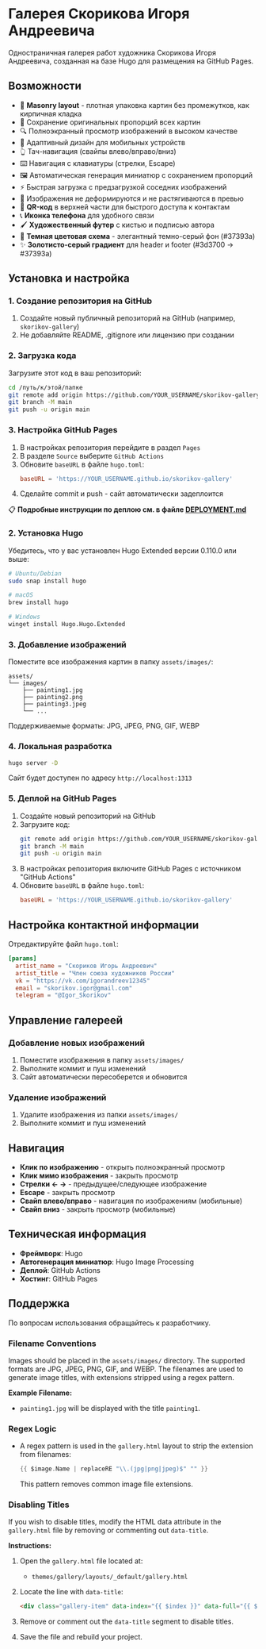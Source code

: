 # Галерея Скорикова Игоря Андреевича

Одностраничная галерея работ художника Скорикова Игоря Андреевича, созданная на базе Hugo для размещения на GitHub Pages.

## Возможности

- 🧱 **Masonry layout** - плотная упаковка картин без промежутков, как кирпичная кладка
- 📸 Сохранение оригинальных пропорций всех картин
- 🔍 Полноэкранный просмотр изображений в высоком качестве
- 📱 Адаптивный дизайн для мобильных устройств
- 👆 Тач-навигация (свайпы влево/вправо/вниз)
- ⌨️ Навигация с клавиатуры (стрелки, Escape)
- 🖼️ Автоматическая генерация миниатюр с сохранением пропорций
- ⚡ Быстрая загрузка с предзагрузкой соседних изображений
- 🎨 Изображения не деформируются и не растягиваются в превью
- 📱 **QR-код** в верхней части для быстрого доступа к контактам
- 📞 **Иконка телефона** для удобного связи
- 🖌️ **Художественный футер** с кистью и подписью автора
- 🎨 **Темная цветовая схема** - элегантный темно-серый фон (#37393a)
- ✨ **Золотисто-серый градиент** для header и footer (#3d3700 → #37393a)

## Установка и настройка

### 1. Создание репозитория на GitHub

1. Создайте новый публичный репозиторий на GitHub (например, `skorikov-gallery`)
2. Не добавляйте README, .gitignore или лицензию при создании

### 2. Загрузка кода

Загрузите этот код в ваш репозиторий:

```bash
cd /путь/к/этой/папке
git remote add origin https://github.com/YOUR_USERNAME/skorikov-gallery.git
git branch -M main
git push -u origin main
```

### 3. Настройка GitHub Pages

1. В настройках репозитория перейдите в раздел `Pages`
2. В разделе `Source` выберите `GitHub Actions`
3. Обновите `baseURL` в файле `hugo.toml`:
   ```toml
   baseURL = 'https://YOUR_USERNAME.github.io/skorikov-gallery'
   ```
4. Сделайте commit и push - сайт автоматически задеплоится

📋 **Подробные инструкции по деплою см. в файле [DEPLOYMENT.md](DEPLOYMENT.md)**

### 2. Установка Hugo

Убедитесь, что у вас установлен Hugo Extended версии 0.110.0 или выше:

```bash
# Ubuntu/Debian
sudo snap install hugo

# macOS
brew install hugo

# Windows
winget install Hugo.Hugo.Extended
```

### 3. Добавление изображений

Поместите все изображения картин в папку `assets/images/`:

```
assets/
└── images/
    ├── painting1.jpg
    ├── painting2.png
    ├── painting3.jpeg
    └── ...
```

Поддерживаемые форматы: JPG, JPEG, PNG, GIF, WEBP

### 4. Локальная разработка

```bash
hugo server -D
```

Сайт будет доступен по адресу `http://localhost:1313`

### 5. Деплой на GitHub Pages

1. Создайте новый репозиторий на GitHub
2. Загрузите код:
   ```bash
   git remote add origin https://github.com/YOUR_USERNAME/skorikov-gallery.git
   git branch -M main
   git push -u origin main
   ```
3. В настройках репозитория включите GitHub Pages с источником "GitHub Actions"
4. Обновите `baseURL` в файле `hugo.toml`:
   ```toml
   baseURL = 'https://YOUR_USERNAME.github.io/skorikov-gallery'
   ```

## Настройка контактной информации

Отредактируйте файл `hugo.toml`:

```toml
[params]
  artist_name = "Скориков Игорь Андреевич"
  artist_title = "Член союза художников России"
  vk = "https://vk.com/igorandreev12345"
  email = "skorikov.igor@gmail.com"
  telegram = "@Igor_Skorikov"
```

## Управление галереей

### Добавление новых изображений

1. Поместите изображения в папку `assets/images/`
2. Выполните коммит и пуш изменений
3. Сайт автоматически пересоберется и обновится

### Удаление изображений

1. Удалите изображения из папки `assets/images/`
2. Выполните коммит и пуш изменений

## Навигация

- **Клик по изображению** - открыть полноэкранный просмотр
- **Клик мимо изображения** - закрыть просмотр
- **Стрелки ← →** - предыдущее/следующее изображение
- **Escape** - закрыть просмотр
- **Свайп влево/вправо** - навигация по изображениям (мобильные)
- **Свайп вниз** - закрыть просмотр (мобильные)

## Техническая информация

- **Фреймворк**: Hugo
- **Автогенерация миниатюр**: Hugo Image Processing
- **Деплой**: GitHub Actions
- **Хостинг**: GitHub Pages

## Поддержка

По вопросам использования обращайтесь к разработчику.

### Filename Conventions

Images should be placed in the `assets/images/` directory. The supported formats are JPG, JPEG, PNG, GIF, and WEBP. The filenames are used to generate image titles, with extensions stripped using a regex pattern.

**Example Filename:**

- `painting1.jpg` will be displayed with the title `painting1`.

### Regex Logic

- A regex pattern is used in the `gallery.html` layout to strip the extension from filenames: 
   ```go
   {{ $image.Name | replaceRE "\\.(jpg|png|jpeg)$" "" }}
   ```
   This pattern removes common image file extensions.

### Disabling Titles

If you wish to disable titles, modify the HTML data attribute in the `gallery.html` file by removing or commenting out `data-title`.

**Instructions:**

1. Open the `gallery.html` file located at:
   - `themes/gallery/layouts/_default/gallery.html`

2. Locate the line with `data-title`:
   ```html
   <div class="gallery-item" data-index="{{ $index }}" data-full="{{ $image.RelPermalink }}" data-title="{{ $image.Name | replaceRE "\\.(jpg|png|jpeg)$" "" }}">
   ```

3. Remove or comment out the `data-title` segment to disable titles.

4. Save the file and rebuild your project.
